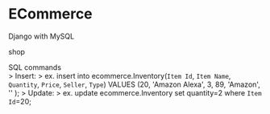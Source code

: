 # ECommerce
Django with MySQL

shop




SQL commands 	
	> Insert:
	> 	ex. insert into ecommerce.Inventory(`Item Id`, `Item Name`, `Quantity`, `Price`, `Seller`, `Type`) VALUES (20, 'Amazon Alexa', 3, 89, 'Amazon', '' );
	> Update:
	> 	ex. update ecommerce.Inventory set quantity=2 where `Item Id`=20;

